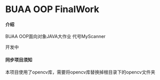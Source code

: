 # BUAA OOP FinalWork

#### 介绍
BUAA OOP面向对象JAVA大作业
代号MyScanner

开发中

#### 同步项目须知
本项目使用了opencv库，需要将opencv库替换掉根目录下的opencv文件夹
